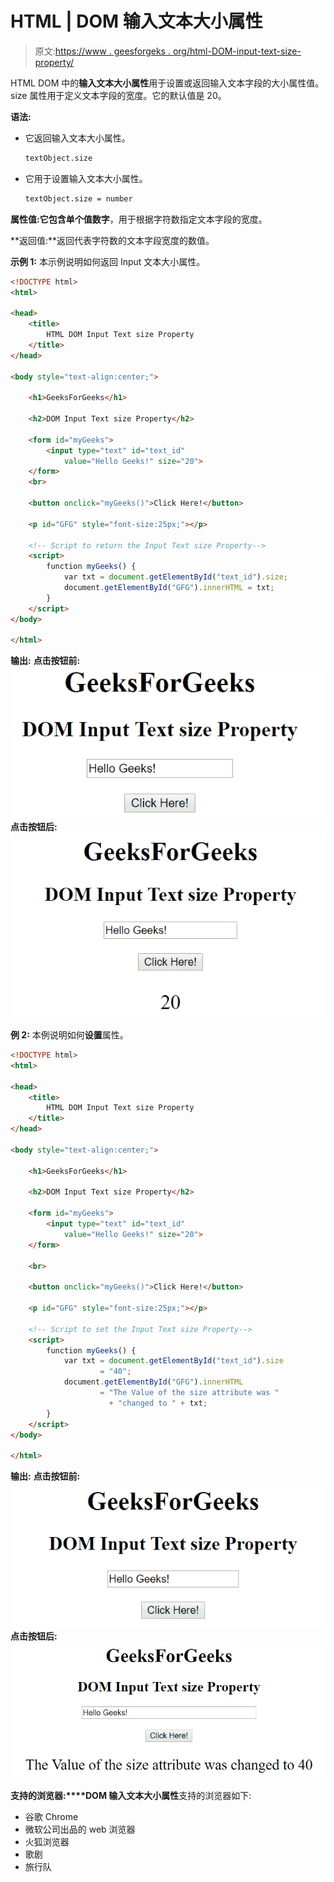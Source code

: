 # HTML | DOM 输入文本大小属性

> 原文:[https://www . geesforgeks . org/html-DOM-input-text-size-property/](https://www.geeksforgeeks.org/html-dom-input-text-size-property/)

HTML DOM 中的**输入文本大小属性**用于设置或返回输入文本字段的大小属性值。size 属性用于定义文本字段的宽度。它的默认值是 20。

**语法:**

*   它返回输入文本大小属性。

    ```html
    textObject.size
    ```

*   它用于设置输入文本大小属性。

    ```html
    textObject.size = number
    ```

**属性值:**它包含单个值**数字**，用于根据字符数指定文本字段的宽度。

**返回值:**返回代表字符数的文本字段宽度的数值。

**示例 1:** 本示例说明如何返回 Input 文本大小属性。

```html
<!DOCTYPE html> 
<html> 

<head> 
    <title> 
        HTML DOM Input Text size Property
    </title> 
</head> 

<body style="text-align:center;"> 

    <h1>GeeksForGeeks</h1> 

    <h2>DOM Input Text size Property</h2> 

    <form id="myGeeks">
        <input type="text" id="text_id" 
            value="Hello Geeks!" size="20"> 
    </form>
    <br>

    <button onclick="myGeeks()">Click Here!</button> 

    <p id="GFG" style="font-size:25px;"></p> 

    <!-- Script to return the Input Text size Property-->
    <script> 
        function myGeeks() { 
            var txt = document.getElementById("text_id").size; 
            document.getElementById("GFG").innerHTML = txt; 
        } 
    </script> 
</body> 

</html>                    
```

**输出:**
**点击按钮前:**
![](img/d764da9b1b9449937f749e6cccf03f24.png)
**点击按钮后:**
![](img/95d88c79a271dd83432a0150265b8152.png)

**例 2:** 本例说明如何**设置**属性。

```html
<!DOCTYPE html> 
<html> 

<head> 
    <title> 
        HTML DOM Input Text size Property
    </title> 
</head> 

<body style="text-align:center;"> 

    <h1>GeeksForGeeks</h1> 

    <h2>DOM Input Text size Property</h2> 

    <form id="myGeeks">
        <input type="text" id="text_id" 
            value="Hello Geeks!" size="20"> 
    </form>

    <br>

    <button onclick="myGeeks()">Click Here!</button> 

    <p id="GFG" style="font-size:25px;"></p> 

    <!-- Script to set the Input Text size Property-->
    <script> 
        function myGeeks() { 
            var txt = document.getElementById("text_id").size
                    = "40"; 
            document.getElementById("GFG").innerHTML
                    = "The Value of the size attribute was "
                      + "changed to " + txt; 
        } 
    </script> 
</body> 

</html>                    
```

**输出:**
**点击按钮前:**
![](img/783ec1505a4c84ee29ac7dde50cba847.png)
**点击按钮后:**
![](img/e689d3c5cc6ffce21b05d38a872c29b4.png)

**支持的浏览器:****DOM 输入文本大小属性**支持的浏览器如下:

*   谷歌 Chrome
*   微软公司出品的 web 浏览器
*   火狐浏览器
*   歌剧
*   旅行队
